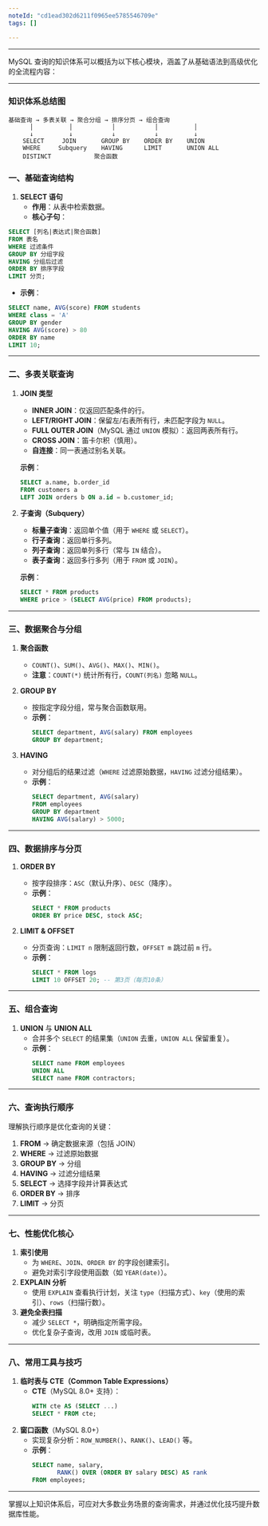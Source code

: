 ```yaml
---
noteId: "cd1ead302d6211f0965ee5785546709e"
tags: []

---
```


---

MySQL 查询的知识体系可以概括为以下核心模块，涵盖了从基础语法到高级优化的全流程内容：

---

### **知识体系总结图**
```
基础查询 → 多表关联 → 聚合分组 → 排序分页 → 组合查询
      │          │           │           │          │
      ↓          ↓           ↓           ↓          ↓
    SELECT     JOIN       GROUP BY    ORDER BY    UNION
    WHERE     Subquery    HAVING      LIMIT       UNION ALL
    DISTINCT            聚合函数                
```

### **一、基础查询结构**
1. **SELECT 语句**
   - **作用**：从表中检索数据。
   - **核心子句**：
  
```sql
SELECT [列名|表达式|聚合函数] 
FROM 表名 
WHERE 过滤条件 
GROUP BY 分组字段 
HAVING 分组后过滤 
ORDER BY 排序字段 
LIMIT 分页;
```
   - **示例**：

```sql
SELECT name, AVG(score) FROM students 
WHERE class = 'A' 
GROUP BY gender 
HAVING AVG(score) > 80 
ORDER BY name 
LIMIT 10;
```

---

### **二、多表关联查询**
1. **JOIN 类型**
   - **INNER JOIN**：仅返回匹配条件的行。
   - **LEFT/RIGHT JOIN**：保留左/右表所有行，未匹配字段为 `NULL`。
   - **FULL OUTER JOIN**（MySQL 通过 `UNION` 模拟）：返回两表所有行。
   - **CROSS JOIN**：笛卡尔积（慎用）。
   - **自连接**：同一表通过别名关联。

   **示例**：
   ```sql
   SELECT a.name, b.order_id 
   FROM customers a
   LEFT JOIN orders b ON a.id = b.customer_id;
   ```

2. **子查询（Subquery）**
   - **标量子查询**：返回单个值（用于 `WHERE` 或 `SELECT`）。
   - **行子查询**：返回单行多列。
   - **列子查询**：返回单列多行（常与 `IN` 结合）。
   - **表子查询**：返回多行多列（用于 `FROM` 或 `JOIN`）。

   **示例**：
   ```sql
   SELECT * FROM products 
   WHERE price > (SELECT AVG(price) FROM products);
   ```

---

### **三、数据聚合与分组**
1. **聚合函数**
   - `COUNT()`、`SUM()`、`AVG()`、`MAX()`、`MIN()`。
   - **注意**：`COUNT(*)` 统计所有行，`COUNT(列名)` 忽略 `NULL`。

2. **GROUP BY**
   - 按指定字段分组，常与聚合函数联用。
   - **示例**：
     ```sql
     SELECT department, AVG(salary) FROM employees 
     GROUP BY department;
     ```

3. **HAVING**
   - 对分组后的结果过滤（`WHERE` 过滤原始数据，`HAVING` 过滤分组结果）。
   - **示例**：
     ```sql
     SELECT department, AVG(salary) 
     FROM employees 
     GROUP BY department 
     HAVING AVG(salary) > 5000;
     ```

---

### **四、数据排序与分页**
1. **ORDER BY**
   - 按字段排序：`ASC`（默认升序）、`DESC`（降序）。
   - **示例**：
     ```sql
     SELECT * FROM products 
     ORDER BY price DESC, stock ASC;
     ```

2. **LIMIT & OFFSET**
   - 分页查询：`LIMIT n` 限制返回行数，`OFFSET m` 跳过前 `m` 行。
   - **示例**：
     ```sql
     SELECT * FROM logs 
     LIMIT 10 OFFSET 20; -- 第3页（每页10条）
     ```

---

### **五、组合查询**
1. **UNION** 与 **UNION ALL**
   - 合并多个 `SELECT` 的结果集（`UNION` 去重，`UNION ALL` 保留重复）。
   - **示例**：
     ```sql
     SELECT name FROM employees 
     UNION ALL
     SELECT name FROM contractors;
     ```

---

### **六、查询执行顺序**
理解执行顺序是优化查询的关键：
1. **FROM** → 确定数据来源（包括 JOIN）
2. **WHERE** → 过滤原始数据
3. **GROUP BY** → 分组
4. **HAVING** → 过滤分组结果
5. **SELECT** → 选择字段并计算表达式
6. **ORDER BY** → 排序
7. **LIMIT** → 分页

---

### **七、性能优化核心**
1. **索引使用**
   - 为 `WHERE`、`JOIN`、`ORDER BY` 的字段创建索引。
   - 避免对索引字段使用函数（如 `YEAR(date)`）。
2. **EXPLAIN 分析**
   - 使用 `EXPLAIN` 查看执行计划，关注 `type`（扫描方式）、`key`（使用的索引）、`rows`（扫描行数）。
3. **避免全表扫描**
   - 减少 `SELECT *`，明确指定所需字段。
   - 优化复杂子查询，改用 `JOIN` 或临时表。

---

### **八、常用工具与技巧**
1. **临时表与 CTE（Common Table Expressions）**
   - **CTE**（MySQL 8.0+ 支持）：
     ```sql
     WITH cte AS (SELECT ...) 
     SELECT * FROM cte;
     ```
2. **窗口函数**（MySQL 8.0+）
   - 实现复杂分析：`ROW_NUMBER()`、`RANK()`、`LEAD()` 等。
   - **示例**：
     ```sql
     SELECT name, salary, 
            RANK() OVER (ORDER BY salary DESC) AS rank 
     FROM employees;
     ```

---



掌握以上知识体系后，可应对大多数业务场景的查询需求，并通过优化技巧提升数据库性能。
